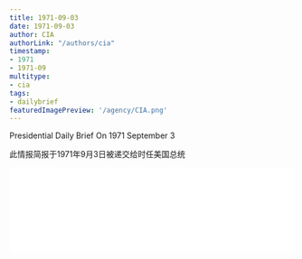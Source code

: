 ```yaml
---
title: 1971-09-03
date: 1971-09-03
author: CIA 
authorLink: "/authors/cia"
timestamp: 
- 1971
- 1971-09
multitype: 
- cia
tags: 
- dailybrief
featuredImagePreview: '/agency/CIA.png'
---
```



Presidential Daily Brief On 1971 September 3

此情报简报于1971年9月3日被递交给时任美国总统

<!--more-->





<div id="over" style="width:100%; overflow:hidden"> <iframe id="sFrame" name="sFrame" frameborder="no" border="0"  allowfullscreen marginwidth="0" scrolling="no" src = " /CIA/1971-09-03.html "  style = " position:absulute; width: 806px; top: 300;" > </iframe> </div>